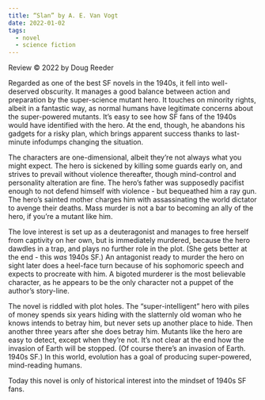 ```yaml
---
title: “Slan” by A. E. Van Vogt
date: 2022-01-02
tags:
  - novel
  - science fiction
---
```


Review © 2022 by Doug Reeder

Regarded as one of the best SF novels in the 1940s, it fell into well-deserved obscurity. It manages a good balance between action and preparation by the super-science mutant hero. It touches on minority rights, albeit in a fantastic way, as normal humans have legitimate concerns about the super-powered mutants. It’s easy to see how SF fans of the 1940s would have identified with the hero. At the end, though, he abandons his gadgets for a risky plan, which brings apparent success thanks to last-minute infodumps changing the situation.

The characters are one-dimensional, albeit they’re not always what you might expect. The hero is sickened by killing some guards early on, and strives to prevail without violence thereafter, though mind-control and personality alteration are fine. The hero’s father was supposedly pacifist enough to not defend himself with violence - but bequeathed him a ray gun. The hero’s sainted mother charges him with assassinating the world dictator to avenge their deaths. Mass murder is not a bar to becoming an ally of the hero, if you’re a mutant like him.

The love interest is set up as a deuteragonist and manages to free herself from captivity on her own, but is immediately murdered, because the hero dawdles in a trap, and plays no further role in the plot. (She gets better at the end - this _was_ 1940s SF.) An antagonist ready to murder the hero on sight later does a heel-face turn because of his sophomoric speech and expects to procreate with him. A bigoted murderer is the most believable character, as he appears to be the only character not a puppet of the author’s story-line.

The novel is riddled with plot holes. The “super-intelligent” hero with piles of money spends six years hiding with the slatternly old woman who  he knows intends to betray him, but never sets up another place to hide. Then another three years after she does betray him. Mutants like the hero are easy to detect, except when they’re not. It’s not clear at the end how the invasion of Earth will be stopped. (Of course there’s an invasion of Earth. 1940s SF.) In this world, evolution has a goal of producing super-powered, mind-reading humans.

Today this novel is only of historical interest into the mindset of 1940s SF fans.
